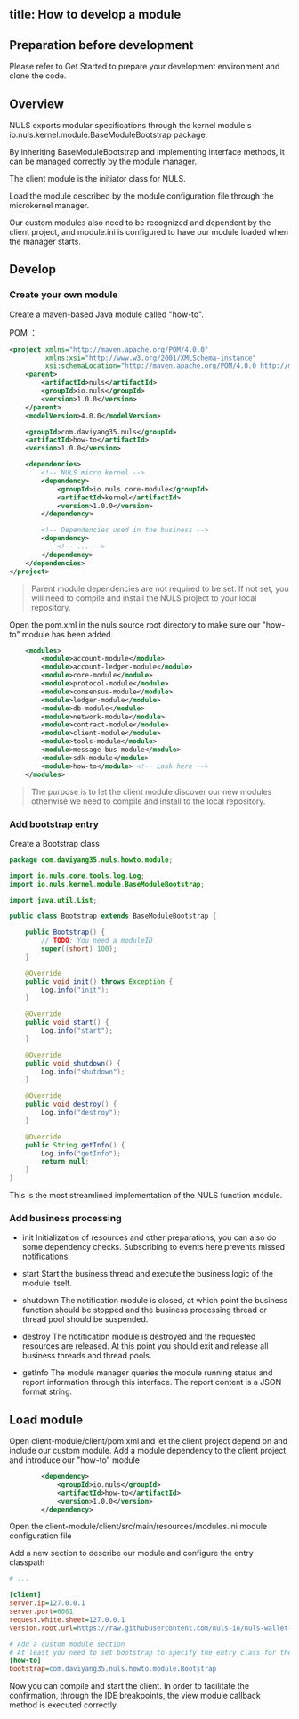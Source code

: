 title: How to develop a module
------------------------------

## Preparation before development

Please refer to Get Started to prepare your development environment and clone the code.

## Overview

NULS exports modular specifications through the kernel module's io.nuls.kernel.module.BaseModuleBootstrap package.

By inheriting BaseModuleBootstrap and implementing interface methods, it can be managed correctly by the module manager.

The client module is the initiator class for NULS.

Load the module described by the module configuration file through the microkernel manager.

Our custom modules also need to be recognized and dependent by the client project, and module.ini is configured to have our module loaded when the manager starts.

## Develop

### Create your own module

Create a maven-based Java module called "how-to".

POM ：

```xml
<project xmlns="http://maven.apache.org/POM/4.0.0"
         xmlns:xsi="http://www.w3.org/2001/XMLSchema-instance"
         xsi:schemaLocation="http://maven.apache.org/POM/4.0.0 http://maven.apache.org/xsd/maven-4.0.0.xsd">
    <parent>
        <artifactId>nuls</artifactId>
        <groupId>io.nuls</groupId>
        <version>1.0.0</version>
    </parent>
    <modelVersion>4.0.0</modelVersion>

    <groupId>com.daviyang35.nuls</groupId>
    <artifactId>how-to</artifactId>
    <version>1.0.0</version>

    <dependencies>
        <!-- NULS micro kernel -->
        <dependency>
            <groupId>io.nuls.core-module</groupId>
            <artifactId>kernel</artifactId>
            <version>1.0.0</version>
        </dependency>

        <!-- Dependencies used in the business -->
        <dependency>
            <!-- ... -->
        </dependency>
    </dependencies>
</project>
```

> Parent module dependencies are not required to be set.
> If not set, you will need to compile and install the NULS project to your local repository.

Open the pom.xml in the nuls source root directory to make sure our "how-to" module has been added.

```xml
    <modules>
        <module>account-module</module>
        <module>account-ledger-module</module>
        <module>core-module</module>
        <module>protocol-module</module>
        <module>consensus-module</module>
        <module>ledger-module</module>
        <module>db-module</module>
        <module>network-module</module>
        <module>contract-module</module>
        <module>client-module</module>
        <module>tools-module</module>
        <module>message-bus-module</module>
        <module>sdk-module</module>
        <module>how-to</module> <!-- Look here -->
    </modules>
```

> The purpose is to let the client module discover our new modules
> otherwise we need to compile and install to the local repository.

### Add bootstrap entry

Create a Bootstrap class

```java
package com.daviyang35.nuls.howto.module;

import io.nuls.core.tools.log.Log;
import io.nuls.kernel.module.BaseModuleBootstrap;

import java.util.List;

public class Bootstrap extends BaseModuleBootstrap {

    public Bootstrap() {
        // TODO: You need a moduleID
        super((short) 100);
    }

    @Override
    public void init() throws Exception {
        Log.info("init");
    }

    @Override
    public void start() {
        Log.info("start");
    }

    @Override
    public void shutdown() {
        Log.info("shutdown");
    }

    @Override
    public void destroy() {
        Log.info("destroy");
    }

    @Override
    public String getInfo() {
        Log.info("getInfo");
        return null;
    }
}
```

This is the most streamlined implementation of the NULS function module.

### Add business processing

* init
Initialization of resources and other preparations, you can also do some dependency checks. Subscribing to events here prevents missed notifications.

* start
Start the business thread and execute the business logic of the module itself.

* shutdown
The notification module is closed, at which point the business function should be stopped and the business processing thread or thread pool should be suspended.

* destroy
The notification module is destroyed and the requested resources are released. At this point you should exit and release all business threads and thread pools.

* getInfo
The module manager queries the module running status and report information through this interface. The report content is a JSON format string.

## Load module

Open client-module/client/pom.xml and let the client project depend on and include our custom module.
Add a module dependency to the client project and introduce our "how-to" module

```xml
        <dependency>
            <groupId>io.nuls</groupId>
            <artifactId>how-to</artifactId>
            <version>1.0.0</version>
        </dependency>
```

Open the client-module/client/src/main/resources/modules.ini module configuration file

Add a new section to describe our module and configure the entry classpath

```ini
# ...

[client]
server.ip=127.0.0.1
server.port=6001
request.white.sheet=127.0.0.1
version.root.url=https://raw.githubusercontent.com/nuls-io/nuls-wallet-release/master/main/release/

# Add a custom module section
# At least you need to set bootstrap to specify the entry class for the module.
[how-to]
bootstrap=com.daviyang35.nuls.howto.module.Bootstrap

```

Now you can compile and start the client.
In order to facilitate the confirmation, through the IDE breakpoints, the view module callback method is executed correctly.

